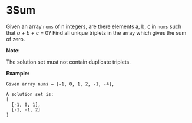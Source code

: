 # 3Sum

Given an array `nums` of n integers, are there elements a, b, c in `nums` such that _a + b + c_ = 0? Find all unique triplets in the array which gives the sum of zero.

__Note:__

The solution set must not contain duplicate triplets.

__Example:__

```
Given array nums = [-1, 0, 1, 2, -1, -4],

A solution set is:
[
  [-1, 0, 1],
  [-1, -1, 2]
]
```
